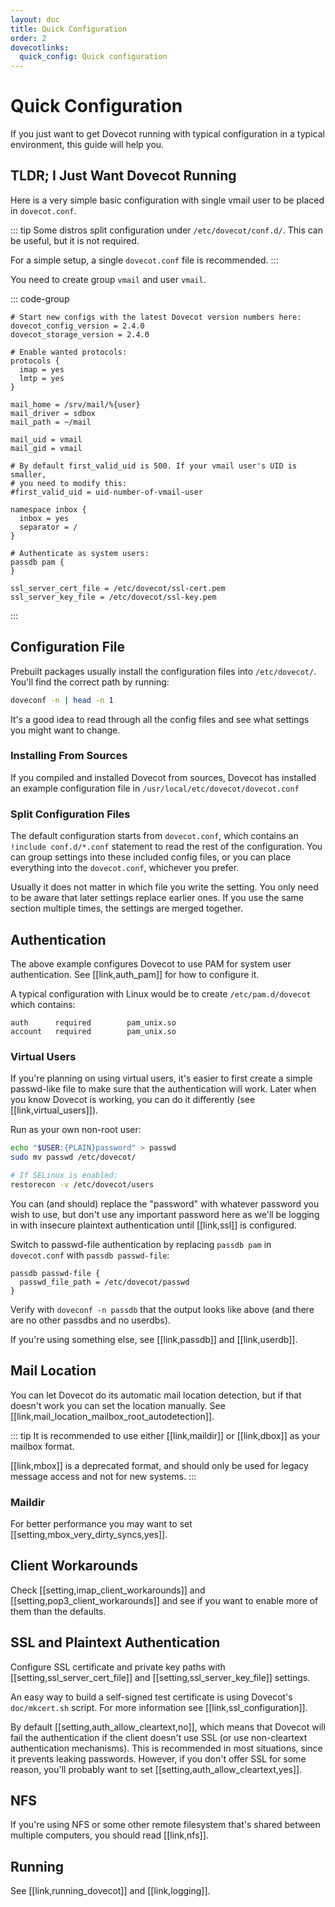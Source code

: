 ```yaml
---
layout: doc
title: Quick Configuration
order: 2
dovecotlinks:
  quick_config: Quick configuration
---
```


# Quick Configuration

If you just want to get Dovecot running with typical configuration in a
typical environment, this guide will help you.

## TLDR; I Just Want Dovecot Running

Here is a very simple basic configuration with single vmail user to be placed
in `dovecot.conf`.

::: tip
Some distros split configuration under `/etc/dovecot/conf.d/`. This can
be useful, but it is not required.

For a simple setup, a single `dovecot.conf` file is recommended.
:::

You need to create group `vmail` and user `vmail`.

::: code-group
```[dovecot.conf]
# Start new configs with the latest Dovecot version numbers here:
dovecot_config_version = 2.4.0
dovecot_storage_version = 2.4.0

# Enable wanted protocols:
protocols {
  imap = yes
  lmtp = yes
}

mail_home = /srv/mail/%{user}
mail_driver = sdbox
mail_path = ~/mail

mail_uid = vmail
mail_gid = vmail

# By default first_valid_uid is 500. If your vmail user's UID is smaller,
# you need to modify this:
#first_valid_uid = uid-number-of-vmail-user

namespace inbox {
  inbox = yes
  separator = /
}

# Authenticate as system users:
passdb pam {
}

ssl_server_cert_file = /etc/dovecot/ssl-cert.pem
ssl_server_key_file = /etc/dovecot/ssl-key.pem
```
:::

## Configuration File

Prebuilt packages usually install the configuration files into
`/etc/dovecot/`. You'll find the correct path by running:

```sh
doveconf -n | head -n 1
```

It's a good idea to read through all the config files and see what settings
you might want to change.

### Installing From Sources

If you compiled and installed Dovecot from sources, Dovecot has installed an example
configuration file in `/usr/local/etc/dovecot/dovecot.conf`

### Split Configuration Files

The default configuration starts from `dovecot.conf`, which contains an
`!include conf.d/*.conf` statement to read the rest of the configuration.
You can group settings into these included config files, or you can place
everything into the `dovecot.conf`, whichever you prefer.

Usually it does not matter in which file you write the setting. You only need
 to be aware that later settings replace earlier ones. If you use the same
section multiple times, the settings are merged together.

## Authentication

The above example configures Dovecot to use PAM for system user authentication.
See [[link,auth_pam]] for how to configure it.

A typical configuration with Linux would be to create `/etc/pam.d/dovecot`
which contains:

```
auth      required        pam_unix.so
account   required        pam_unix.so
```

### Virtual Users

If you're planning on using virtual users, it's easier to first create a
simple passwd-like file to make sure that the authentication will work.
Later when you know Dovecot is working, you can do it differently (see
[[link,virtual_users]]).

Run as your own non-root user:

```sh
echo "$USER:{PLAIN}password" > passwd
sudo mv passwd /etc/dovecot/

# If SELinux is enabled:
restorecon -v /etc/dovecot/users
```

You can (and should) replace the "password" with whatever password you
wish to use, but don't use any important password here as we'll be
logging in with insecure plaintext authentication until [[link,ssl]]
is configured.

Switch to passwd-file authentication by replacing `passdb pam` in
`dovecot.conf` with `passdb passwd-file`:

```
passdb passwd-file {
  passwd_file_path = /etc/dovecot/passwd
}
```

Verify with `doveconf -n passdb` that the output looks like
above (and there are no other passdbs and no userdbs).

If you're using something else, see [[link,passdb]] and [[link,userdb]].

## Mail Location

You can let Dovecot do its automatic mail location detection, but if that
doesn't work you can set the location manually. See
[[link,mail_location_mailbox_root_autodetection]].

::: tip
It is recommended to use either [[link,maildir]] or [[link,dbox]] as your
mailbox format.

[[link,mbox]] is a deprecated format, and should
only be used for legacy message access and not for new systems.
:::

### Maildir

For better performance you may want to set
[[setting,mbox_very_dirty_syncs,yes]].

## Client Workarounds

Check [[setting,imap_client_workarounds]] and
[[setting,pop3_client_workarounds]] and see if you want to enable more of
them than the defaults.

## SSL and Plaintext Authentication

Configure SSL certificate and private key paths with [[setting,ssl_server_cert_file]]
and [[setting,ssl_server_key_file]] settings.

An easy way to build a self-signed test certificate is using Dovecot's
`doc/mkcert.sh` script. For more information see [[link,ssl_configuration]].

By default [[setting,auth_allow_cleartext,no]], which means that Dovecot
will fail the authentication if the client doesn't use SSL (or use
non-cleartext authentication mechanisms). This is recommended in most
situations, since it prevents leaking passwords. However, if you don't
offer SSL for some reason, you'll probably want to set
[[setting,auth_allow_cleartext,yes]].

## NFS

If you're using NFS or some other remote filesystem that's shared between
multiple computers, you should read [[link,nfs]].

## Running

See [[link,running_dovecot]] and [[link,logging]].
